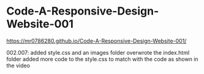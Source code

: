 # Code-A-Responsive-Design-Website-001
  https://mr0786280.github.io/Code-A-Responsive-Design-Website-001/
  
 
 
002.007:
	added style.css and an images folder
	overwrote the index.html folder
	added more code to the style.css to match with the code as shown in the video

